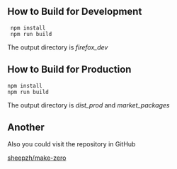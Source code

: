 ## How to Build for Development

```shell
 npm install
 npm run build
```

The output directory is _firefox_dev_

## How to Build for Production

```shell
npm install
npm run build
```

The output directory is _dist_prod_ and _market_packages_

## Another

Also you could visit the repository in GitHub

[sheepzh/make-zero](https://github.com/sheepzh/make-zero)
